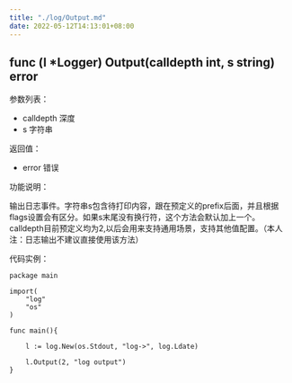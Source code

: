 ```yaml
---
title: "./log/Output.md"
date: 2022-05-12T14:13:01+08:00
---
```

## func (l *Logger) Output(calldepth int, s string) error

参数列表：

- calldepth 深度 
- s 字符串

返回值：

- error 错误

功能说明：

输出日志事件。字符串s包含待打印内容，跟在预定义的prefix后面，并且根据flags设置会有区分。如果s末尾没有换行符，这个方法会默认加上一个。calldepth目前预定义均为2,以后会用来支持通用场景，支持其他值配置。（本人注：日志输出不建议直接使用该方法）

代码实例：

	package main

	import(
		"log"
		"os"
	)

	func main(){

		l := log.New(os.Stdout, "log->", log.Ldate)

		l.Output(2, "log output")
	}

